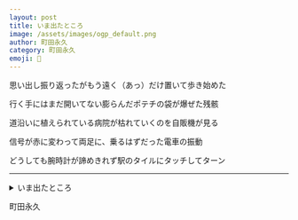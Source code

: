 ```yaml
---
layout: post
title: いま出たところ
image: /assets/images/ogp_default.png
author: 町田永久
category: 町田永久
emoji: 📌
---
```


<div class="tanka-area"><div class="tanka">
<p>思い出し振り返ったがもう遠く（あっ）だけ置いて歩き始めた</p>
<p>行く手にはまだ開いてない膨らんだポテチの袋が爆ぜた残骸</p>
<p>道沿いに植えられている病院が枯れていくのを自販機が見る</p>
<p>信号が赤に変わって両足に、乗るはずだった電車の振動</p>
<p>どうしても腕時計が諦めきれず駅のタイルにタッチしてターン</p></div></div>

---

<details><summary>いま出たところ</summary>
思い出し振り返ったがもう遠く（あっ）だけ置いて歩き始めた<br />
行く手にはまだ開いてない膨らんだポテチの袋が爆ぜた残骸<br />
道沿いに植えられている病院が枯れていくのを自販機が見る<br />
信号が赤に変わって両足に、乗るはずだった電車の振動<br />
どうしても腕時計が諦めきれず駅のタイルにタッチしてターン<br />
</details>

町田永久
